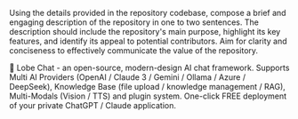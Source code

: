Using the details provided in the repository codebase, compose a brief and engaging description of the repository in one to two sentences. The description should include the repository's main purpose, highlight its key features, and identify its appeal to potential contributors. Aim for clarity and conciseness to effectively communicate the value of the repository.

<Example>
<Answer>
🤯 Lobe Chat - an open-source, modern-design AI chat framework. Supports Multi AI Providers (OpenAI / Claude 3 / Gemini / Ollama / Azure / DeepSeek), Knowledge Base (file upload / knowledge management / RAG), Multi-Modals (Vision / TTS) and plugin system. One-click FREE deployment of your private ChatGPT / Claude application.
</Answer>
</Example>

